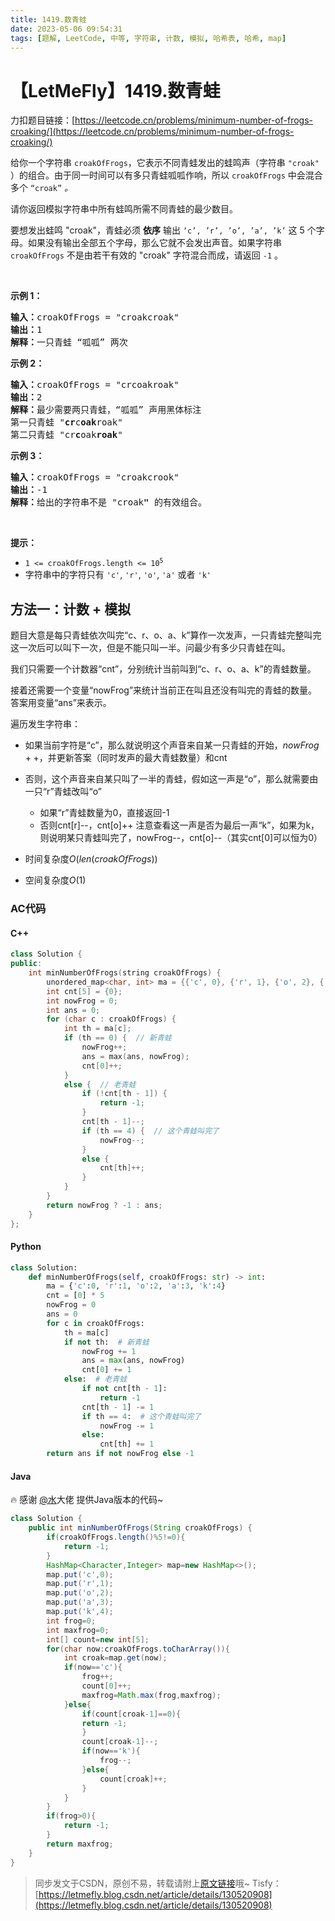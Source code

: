 ```yaml
---
title: 1419.数青蛙
date: 2023-05-06 09:54:31
tags: [题解, LeetCode, 中等, 字符串, 计数, 模拟, 哈希表, 哈希, map]
---
```


# 【LetMeFly】1419.数青蛙

力扣题目链接：[https://leetcode.cn/problems/minimum-number-of-frogs-croaking/](https://leetcode.cn/problems/minimum-number-of-frogs-croaking/)

<p>给你一个字符串 <code>croakOfFrogs</code>，它表示不同青蛙发出的蛙鸣声（字符串 <code>"croak"</code> ）的组合。由于同一时间可以有多只青蛙呱呱作响，所以&nbsp;<code>croakOfFrogs</code> 中会混合多个 <code>“croak”</code> <em>。</em></p>

<p>请你返回模拟字符串中所有蛙鸣所需不同青蛙的最少数目。</p>

<p>要想发出蛙鸣 "croak"，青蛙必须 <strong>依序</strong> 输出 <code>‘c’, ’r’, ’o’, ’a’, ’k’</code> 这 5 个字母。如果没有输出全部五个字母，那么它就不会发出声音。如果字符串 <code>croakOfFrogs</code> 不是由若干有效的 "croak" 字符混合而成，请返回 <code>-1</code> 。</p>

<p>&nbsp;</p>

<p><strong>示例 1：</strong></p>

<pre>
<strong>输入：</strong>croakOfFrogs = "croakcroak"
<strong>输出：</strong>1 
<strong>解释：</strong>一只青蛙 “呱呱” 两次
</pre>

<p><strong>示例 2：</strong></p>

<pre>
<strong>输入：</strong>croakOfFrogs = "crcoakroak"
<strong>输出：</strong>2 
<strong>解释：</strong>最少需要两只青蛙，“呱呱” 声用黑体标注
第一只青蛙 "<strong>cr</strong>c<strong>oak</strong>roak"
第二只青蛙 "cr<strong>c</strong>oak<strong>roak</strong>"
</pre>

<p><strong>示例 3：</strong></p>

<pre>
<strong>输入：</strong>croakOfFrogs = "croakcrook"
<strong>输出：</strong>-1
<strong>解释：</strong>给出的字符串不是 "croak<strong>"</strong> 的有效组合。
</pre>

<p>&nbsp;</p>

<p><strong>提示：</strong></p>

<ul>
	<li><code>1 &lt;= croakOfFrogs.length &lt;= 10<sup>5</sup></code></li>
	<li>字符串中的字符只有 <code>'c'</code>, <code>'r'</code>, <code>'o'</code>, <code>'a'</code> 或者 <code>'k'</code></li>
</ul>


    
## 方法一：计数 + 模拟

题目大意是每只青蛙依次叫完“c、r、o、a、k”算作一次发声，一只青蛙完整叫完这一次后可以叫下一次，但是不能只叫一半。问最少有多少只青蛙在叫。

我们只需要一个计数器“cnt”，分别统计当前叫到“c、r、o、a、k”的青蛙数量。

接着还需要一个变量“nowFrog”来统计当前正在叫且还没有叫完的青蛙的数量。答案用变量“ans”来表示。

遍历发生字符串：

+ 如果当前字符是“c”，那么就说明这个声音来自某一只青蛙的开始，$nowFrog++$，并更新答案（同时发声的最大青蛙数量）和cnt
+ 否则，这个声音来自某只叫了一半的青蛙，假如这一声是“o”，那么就需要由一只“r”青蛙改叫“o”
  + 如果“r”青蛙数量为0，直接返回-1
  + 否则cnt[r]--，cnt[o]++
  注意查看这一声是否为最后一声“k”，如果为k，则说明某只青蛙叫完了，nowFrog--，cnt[o]--（其实cnt[0]可以恒为0）


+ 时间复杂度$O(len(croakOfFrogs))$
+ 空间复杂度$O(1)$

### AC代码

#### C++

```cpp
class Solution {
public:
    int minNumberOfFrogs(string croakOfFrogs) {
        unordered_map<char, int> ma = {{'c', 0}, {'r', 1}, {'o', 2}, {'a', 3}, {'k', 4}};
        int cnt[5] = {0};
        int nowFrog = 0;
        int ans = 0;
        for (char c : croakOfFrogs) {
            int th = ma[c];
            if (th == 0) {  // 新青蛙
                nowFrog++;
                ans = max(ans, nowFrog);
                cnt[0]++;
            }
            else {  // 老青蛙
                if (!cnt[th - 1]) {
                    return -1;
                }
                cnt[th - 1]--;
                if (th == 4) {  // 这个青蛙叫完了
                    nowFrog--;
                }
                else {
                    cnt[th]++;
                }
            }
        }
        return nowFrog ? -1 : ans;
    }
};
```

#### Python

```python
class Solution:
    def minNumberOfFrogs(self, croakOfFrogs: str) -> int:
        ma = {'c':0, 'r':1, 'o':2, 'a':3, 'k':4}
        cnt = [0] * 5
        nowFrog = 0
        ans = 0
        for c in croakOfFrogs:
            th = ma[c]
            if not th:  # 新青蛙
                nowFrog += 1
                ans = max(ans, nowFrog)
                cnt[0] += 1
            else:  # 老青蛙
                if not cnt[th - 1]:
                    return -1
                cnt[th - 1] -= 1
                if th == 4:  # 这个青蛙叫完了
                    nowFrog -= 1
                else:
                    cnt[th] += 1
        return ans if not nowFrog else -1
```

#### Java

🔥 感谢 [@水](https://leetcode.cn/u/shui-ar/)大佬 提供Java版本的代码~

```java
class Solution {
    public int minNumberOfFrogs(String croakOfFrogs) {
        if(croakOfFrogs.length()%5!=0){
            return -1;
        }
        HashMap<Character,Integer> map=new HashMap<>();
        map.put('c',0);
        map.put('r',1);
        map.put('o',2);
        map.put('a',3);
        map.put('k',4);
        int frog=0;
        int maxfrog=0;
        int[] count=new int[5];
        for(char now:croakOfFrogs.toCharArray()){
            int croak=map.get(now);
            if(now=='c'){
                frog++;
                count[0]++;
                maxfrog=Math.max(frog,maxfrog);
            }else{
                if(count[croak-1]==0){
                return -1;
                }
                count[croak-1]--;
                if(now=='k'){
                    frog--;
                }else{
                    count[croak]++;
                }
            }
        }
        if(frog>0){
            return -1;
        }
        return maxfrog;
    }
}
```

> 同步发文于CSDN，原创不易，转载请附上[原文链接](https://blog.letmefly.xyz/2023/05/06/LeetCode%201419.%E6%95%B0%E9%9D%92%E8%9B%99/)哦~
> Tisfy：[https://letmefly.blog.csdn.net/article/details/130520908](https://letmefly.blog.csdn.net/article/details/130520908)
